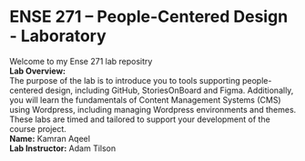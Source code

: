 # ENSE 271 – People-Centered Design - Laboratory
Welcome to my Ense 271 lab repositry<br>
**Lab Overview:**<br>
The purpose of the lab is to introduce you to tools supporting
people-centered design, including GitHub, StoriesOnBoard
and Figma. Additionally, you will learn the fundamentals of
Content Management Systems (CMS) using Wordpress,
including managing Wordpress environments and themes.
These labs are timed and tailored to support your
development of the course project. <br>
**Name:** Kamran Aqeel<br>
**Lab Instructor:** Adam Tilson
